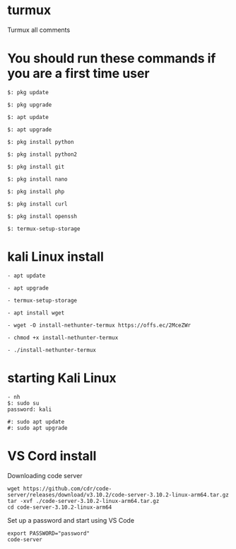 # turmux
Turmux all comments 

# You should run these commands if you are a first time user

```
$: pkg update

$: pkg upgrade

$: apt update

$: apt upgrade

$: pkg install python

$: pkg install python2

$: pkg install git

$: pkg install nano

$: pkg install php

$: pkg install curl

$: pkg install openssh

$: termux-setup-storage
```
# kali Linux install 
```
- apt update

- apt upgrade

- termux-setup-storage

- apt install wget

- wget -O install-nethunter-termux https://offs.ec/2MceZWr

- chmod +x install-nethunter-termux

- ./install-nethunter-termux
```
# starting Kali Linux 
```
- nh 
$: sudo su 
password: kali 

#: sudo apt update 
#: sudo apt upgrade 
```
# VS Cord install 
Downloading code server

```
wget https://github.com/cdr/code-server/releases/download/v3.10.2/code-server-3.10.2-linux-arm64.tar.gz
tar -xvf ./code-server-3.10.2-linux-arm64.tar.gz
cd code-server-3.10.2-linux-arm64
```
Set up a password and start using VS Code

```
export PASSWORD="password"
code-server
```
